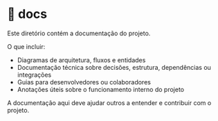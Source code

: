 # 📁 docs

Este diretório contém a documentação do projeto.

O que incluir:
- Diagramas de arquitetura, fluxos e entidades
- Documentação técnica sobre decisões, estrutura, dependências ou integrações
- Guias para desenvolvedores ou colaboradores
- Anotações úteis sobre o funcionamento interno do projeto

A documentação aqui deve ajudar outros a entender e contribuir com o projeto.
